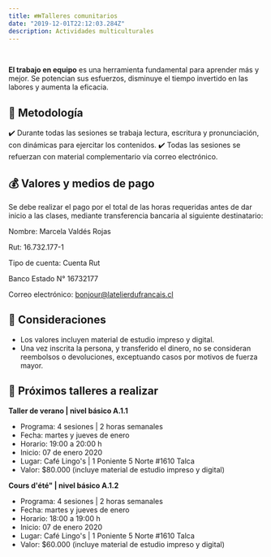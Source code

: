 ```yaml
---
title: 👪Talleres comunitarios
date: "2019-12-01T22:12:03.284Z"
description: Actividades multiculturales
---
```


<br />

**El trabajo en equipo** es una herramienta fundamental para aprender más y mejor.
Se potencian sus esfuerzos, disminuye el tiempo invertido en las labores y aumenta la eficacia.

## 📝 Metodología

✔️ Durante todas las sesiones se trabaja lectura, escritura y pronunciación, con dinámicas para ejercitar los contenidos.
✔️ Todas las sesiones se refuerzan con material complementario vía correo electrónico.

## 💰 Valores y medios de pago

Se debe realizar el pago por el total de las horas requeridas antes de dar inicio a las clases, mediante transferencia bancaria al siguiente destinatario:

Nombre: Marcela Valdés Rojas

Rut: 16.732.177-1

Tipo de cuenta: Cuenta Rut

Banco Estado N° 16732177

Correo electrónico: bonjour@latelierdufrancais.cl

## 📌 Consideraciones

- Los valores incluyen material de estudio impreso y digital.
- Una vez inscrita la persona, y transferido el dinero, no se consideran reembolsos o devoluciones, exceptuando casos por motivos de fuerza mayor.

## 📆 Próximos talleres a realizar

**Taller de verano | nivel básico A.1.1**
- Programa: 4 sesiones | 2 horas semanales
- Fecha: martes y jueves de enero
- Horario: 19:00 a 20:00 h
- Inicio: 07 de enero 2020
- Lugar: Café Lingo's | 1 Poniente 5 Norte #1610 Talca
- Valor: $80.000 (incluye material de estudio impreso y digital)

**Cours d'été" | nivel básico A.1.2**
- Programa: 4 sesiones | 2 horas semanales
- Fecha: martes y jueves de enero
- Horario: 18:00 a 19:00 h
- Inicio: 07 de enero 2020
- Lugar: Café Lingo's | 1 Poniente 5 Norte #1610 Talca
- Valor: $60.000 (incluye material de estudio impreso y digital)
